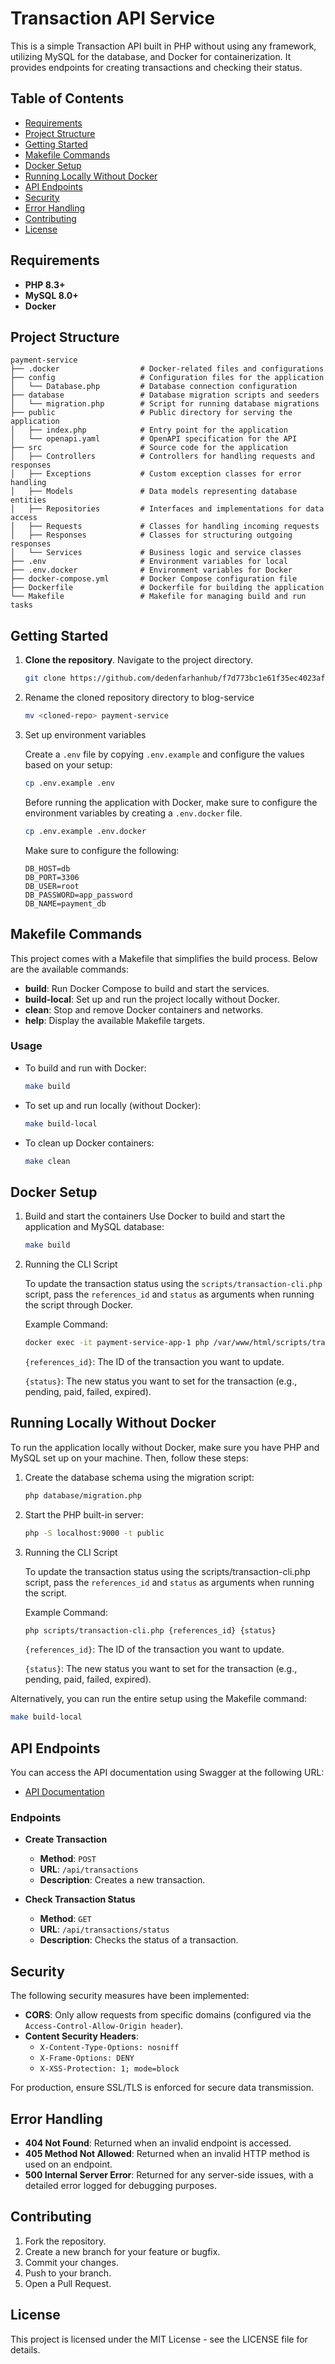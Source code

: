 # Transaction API Service
This is a simple Transaction API built in PHP without using any framework, utilizing MySQL for the database, and Docker for containerization. It provides endpoints for creating transactions and checking their status.

## Table of Contents
- [Requirements](#requirements)
- [Project Structure](#project-structure)
- [Getting Started](#getting-started)
- [Makefile Commands](#makefile-commands)
- [Docker Setup](#docker-setup)
- [Running Locally Without Docker](#running-locally-without-docker)
- [API Endpoints](#api-endpoints)
- [Security](#security)
- [Error Handling](#error-handling)
- [Contributing](#contributing)
- [License](#license)


## Requirements
- **PHP 8.3+**
- **MySQL 8.0+**
- **Docker**

## Project Structure
```
payment-service
├── .docker                  # Docker-related files and configurations
├── config                   # Configuration files for the application
│   └── Database.php         # Database connection configuration
├── database                 # Database migration scripts and seeders
│   └── migration.php        # Script for running database migrations
├── public                   # Public directory for serving the application
│   ├── index.php            # Entry point for the application
│   └── openapi.yaml         # OpenAPI specification for the API
├── src                      # Source code for the application
│   ├── Controllers          # Controllers for handling requests and responses
│   ├── Exceptions           # Custom exception classes for error handling
│   ├── Models               # Data models representing database entities
│   ├── Repositories         # Interfaces and implementations for data access
│   ├── Requests             # Classes for handling incoming requests
│   ├── Responses            # Classes for structuring outgoing responses
│   └── Services             # Business logic and service classes
├── .env                     # Environment variables for local
├── .env.docker              # Environment variables for Docker
├── docker-compose.yml       # Docker Compose configuration file
├── Dockerfile               # Dockerfile for building the application
└── Makefile                 # Makefile for managing build and run tasks
```

## Getting Started
1. **Clone the repository**.  Navigate to the project directory.
   ```bash
   git clone https://github.com/dedenfarhanhub/f7d773bc1e61f35ec4023afdb42e8d4a.git
   ```
2. Rename the cloned repository directory to blog-service
   ```bash
   mv <cloned-repo> payment-service
   ```
3. Set up environment variables

    Create a `.env` file by copying `.env.example` and configure the values based on your setup:
   ```bash
   cp .env.example .env
   ```

    Before running the application with Docker, make sure to configure the environment variables by creating a `.env.docker` file.
    ```bash
   cp .env.example .env.docker
   ```
    Make sure to configure the following:
   ```
   DB_HOST=db
   DB_PORT=3306
   DB_USER=root
   DB_PASSWORD=app_password
   DB_NAME=payment_db
   ```
## Makefile Commands
This project comes with a Makefile that simplifies the build process. Below are the available commands:

- **build**: Run Docker Compose to build and start the services.
- **build-local**: Set up and run the project locally without Docker.
- **clean**: Stop and remove Docker containers and networks.
- **help**: Display the available Makefile targets.
### Usage
- To build and run with Docker:
    ```bash
    make build
    ```
- To set up and run locally (without Docker):
    ```bash
    make build-local
    ```
- To clean up Docker containers:
    ```bash
    make clean
    ```
## Docker Setup
1. Build and start the containers
   Use Docker to build and start the application and MySQL database:
    ```bash
    make build
    ```
2. Running the CLI Script

    To update the transaction status using the `scripts/transaction-cli.php` script, pass the `references_id` and `status` as arguments when running the script through Docker.

    Example Command:
    ```bash
    docker exec -it payment-service-app-1 php /var/www/html/scripts/transaction-cli.php {references_id} {status}
    ```
    `{references_id}`: The ID of the transaction you want to update.

    `{status}`: The new status you want to set for the transaction (e.g., pending, paid, failed, expired).

## Running Locally Without Docker
To run the application locally without Docker, make sure you have PHP and MySQL set up on your machine. Then, follow these steps:

1. Create the database schema using the migration script:
    ```bash
    php database/migration.php
    ```
2. Start the PHP built-in server:
    ```bash
    php -S localhost:9000 -t public
    ```
3. Running the CLI Script

   To update the transaction status using the scripts/transaction-cli.php script, pass the `references_id` and `status` as arguments when running the script.

   Example Command:
    ```bash
    php scripts/transaction-cli.php {references_id} {status}
    ```
   `{references_id}`: The ID of the transaction you want to update.

   `{status}`: The new status you want to set for the transaction (e.g., pending, paid, failed, expired).

Alternatively, you can run the entire setup using the Makefile command:
```bash
make build-local
```

## API Endpoints
You can access the API documentation using Swagger at the following URL:

- [API Documentation](http://localhost:9000/swagger.html)

### Endpoints
- **Create Transaction**
    - **Method**: `POST`
    - **URL**: `/api/transactions`
    - **Description**: Creates a new transaction.

- **Check Transaction Status** 
  - **Method**: `GET`
  - **URL**: `/api/transactions/status`
  - **Description**: Checks the status of a transaction.

## Security
The following security measures have been implemented:

- **CORS**: Only allow requests from specific domains (configured via the `Access-Control-Allow-Origin header`).
- **Content Security Headers**:
  - `X-Content-Type-Options: nosniff`
  - `X-Frame-Options: DENY`
  - `X-XSS-Protection: 1; mode=block`
  
For production, ensure SSL/TLS is enforced for secure data transmission.

## Error Handling
- **404 Not Found**: Returned when an invalid endpoint is accessed.
- **405 Method Not Allowed**: Returned when an invalid HTTP method is used on an endpoint.
- **500 Internal Server Error**: Returned for any server-side issues, with a detailed error logged for debugging purposes.

## Contributing
1. Fork the repository.
2. Create a new branch for your feature or bugfix.
3. Commit your changes.
4. Push to your branch.
5. Open a Pull Request.

## License
This project is licensed under the MIT License - see the LICENSE file for details.

